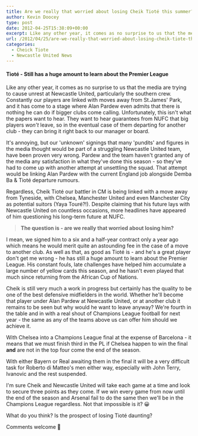 ```yaml
---
title: Are we really that worried about losing Cheik Tioté this summer?
author: Kevin Doocey
type: post
date: 2012-04-25T15:38:09+00:00
excerpt: Like any other year, it comes as no surprise to us that the media are trying to cause unrest at Newcastle United, particularly the southern crew. Constantly our players are linked with..
url: /2012/04/25/are-we-really-that-worried-about-losing-cheik-tiote-this-summer/
categories:
  - Cheick Tiote
  - Newcastle United News
---
```


#### Tioté - Still has a huge amount to learn about the Premier League

Like any other year, it comes as no surprise to us that the media are trying to cause unrest at Newcastle United, particularly the southern crew. Constantly our players are linked with moves away from St.James' Park, and it has come to a stage where Alan Pardew even admits that there is nothing he can do if bigger clubs come calling. Unfortunately, this isn't what the papers want to hear. They want to hear guarantees from NUFC that big players _won't_ leave, so in the eventual case  of them departing for another club - they can bring it right back to our manager or board.

It's annoying, but our 'unknown' signings that many 'pundits' and figures in the media thought would be part of a struggling Newcastle United team, have been proven very wrong. Pardew and the team haven't granted any of the media any satisfaction in what they've done this season - so they've had to come up with another attempt at unsettling the squad. That attempt would be linking Alan Pardew with the current England job alongside Demba Ba & Tioté departure rumours.

Regardless, Cheik Tioté our battler in CM is being linked with a move away from Tyneside, with Chelsea, Manchester United and even Manchester City as potential suitors (Yaya Touré?!). Despite claiming that his future lays with Newcastle United on countless occasions, more headlines have appeared of him questioning his long-term future at NUFC.

> **The question is - are we really that worried about losing him?**

I mean, we signed him to a six and a half-year contract only a year ago which means he would merit quite an astounding fee in the case of a move to another club. As well as that, as good as Tioté is - and he's a great player don't get me wrong - he has still a huge amount to learn about the Premier League. His constant fouls, late challenges have helped him accumulate a large number of yellow cards this season, and he hasn't even played that much since returning from the African Cup of Nations.

Cheik is still very much a work in progress but certainly has the quality to be one of the best defensive midfielders in the world. Whether he'll become that player under Alan Pardew at Newcastle United, or at another club it remains to be seen but why would he want to leave anyway? We're fourth in the table and in with a real shout of Champions League football for next year - the same as any of the teams above us can offer him should we achieve it.

With Chelsea into a Champions League final at the expense of Barcelona - it means that we must finish third in the PL if Chelsea happen to win the final **and** are not in the top four come the end of the season.

With either Bayern or Real awaiting them in the final it will be a very difficult task for Roberto di Matteo's men either way, especially with John Terry, Ivanovic and the rest suspended.

I'm sure Cheik and Newcastle United will take each game at a time and look to secure three points as they come. If we win every game from now until the end of the season and Arsenal fail to do the same then we'll be in the Champions League regardless. Not that impossible is it? 😀

What do you think? Is the prospect of losing Tioté daunting?

Comments welcome 🙂
